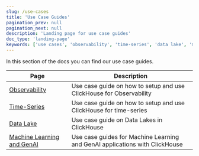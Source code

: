 ```yaml
---
slug: /use-cases
title: 'Use Case Guides'
pagination_prev: null
pagination_next: null
description: 'Landing page for use case guides'
doc_type: 'landing-page'
keywords: ['use cases', 'observability', 'time-series', 'data lake', 'machine learning', 'AI']
---
```


In this section of the docs you can find our use case guides.

| Page                           | Description                                                                   |
|--------------------------------|-------------------------------------------------------------------------------|
| [Observability](observability/index.md) | Use case guide on how to setup and use ClickHouse for Observability           |
| [Time-Series](time-series/index.md) | Use case guide on how to setup and use ClickHouse for time-series             |
| [Data Lake](data_lake/index.md) | Use case guide on Data Lakes in ClickHouse                                    |
| [Machine Learning and GenAI](/use-cases/AI/ask-ai) | Use case guides for Machine Learning and GenAI applications with ClickHouse   |